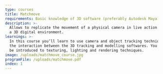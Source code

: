 ```yaml
---
type: courses
title: Matchmove
requirements: Basic knowledge of 3D software (preferably Autodesk Maya)
description: >-
  Allows to replicate the movement of a physical camera in live action shots in
  a 3D digital environment.
learnings: >-
  In this course you’ll learn to use camera and object tracking techniques, and
  the interaction between the 3D tracking and modelling softwares. You’ll also
  be introduced to texturing, lighting and rendering techniques.
image: /uploads/matchmove_course.jpg
programFile: /uploads/matchmove.pdf
index: 1
---
```


